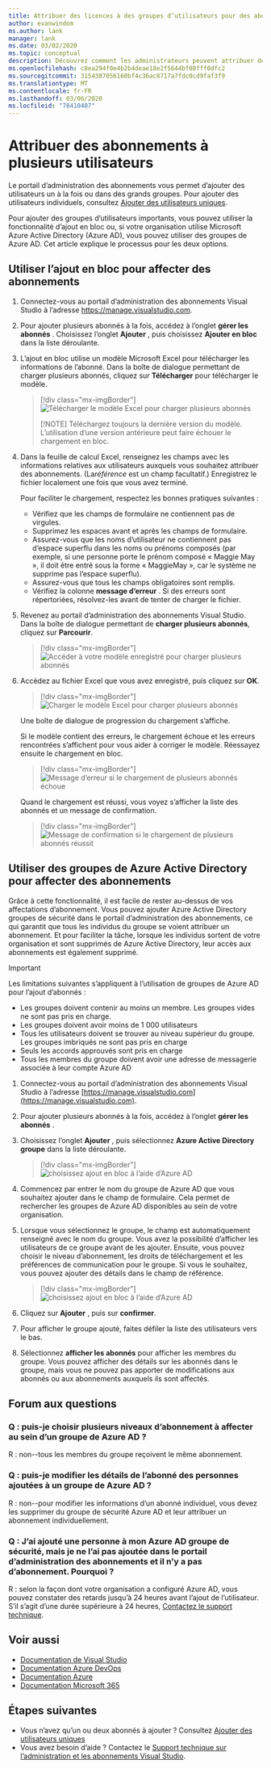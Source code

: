 ```yaml
---
title: Attribuer des licences à des groupes d’utilisateurs pour des abonnements Visual Studio | Microsoft Docs
author: evanwindom
ms.author: lank
manager: lank
ms.date: 03/02/2020
ms.topic: conceptual
description: Découvrez comment les administrateurs peuvent attribuer des licences à plusieurs abonnés à l’aide de la fonctionnalité d’ajout en bloc ou de groupes de Microsoft Azure Active Directory
ms.openlocfilehash: c8ea294f0e4b2b4deae18e2f5644bf08fff0dfc2
ms.sourcegitcommit: 3154387056160bf4c36ac8717a7fdc0cd9faf3f9
ms.translationtype: MT
ms.contentlocale: fr-FR
ms.lasthandoff: 03/06/2020
ms.locfileid: "78410407"
---
```

# <a name="assign-subscriptions-to-multiple-users"></a>Attribuer des abonnements à plusieurs utilisateurs
Le portail d’administration des abonnements vous permet d’ajouter des utilisateurs un à la fois ou dans des grands groupes.  Pour ajouter des utilisateurs individuels, consultez [Ajouter des utilisateurs uniques](assign-license.md).

Pour ajouter des groupes d’utilisateurs importants, vous pouvez utiliser la fonctionnalité d’ajout en bloc ou, si votre organisation utilise Microsoft Azure Active Directory (Azure AD), vous pouvez utiliser des groupes de Azure AD. Cet article explique le processus pour les deux options. 

## <a name="use-bulk-add-to-assign-subscriptions"></a>Utiliser l’ajout en bloc pour affecter des abonnements
1. Connectez-vous au portail d’administration des abonnements Visual Studio à l’adresse https://manage.visualstudio.com.

2. Pour ajouter plusieurs abonnés à la fois, accédez à l’onglet **gérer les abonnés** . Choisissez l’onglet **Ajouter** , puis choisissez **Ajouter en bloc** dans la liste déroulante.  

2. L’ajout en bloc utilise un modèle Microsoft Excel pour télécharger les informations de l’abonné. Dans la boîte de dialogue permettant de charger plusieurs abonnés, cliquez sur **Télécharger** pour télécharger le modèle.
   > [!div class="mx-imgBorder"]
   > ![Télécharger le modèle Excel pour charger plusieurs abonnés](media/download-template-upload-subscribers.png)
   >
   > [!NOTE]
   > Téléchargez toujours la dernière version du modèle. L’utilisation d’une version antérieure peut faire échouer le chargement en bloc.

3. Dans la feuille de calcul Excel, renseignez les champs avec les informations relatives aux utilisateurs auxquels vous souhaitez attribuer des abonnements. (La*référence* est un champ facultatif.) Enregistrez le fichier localement une fois que vous avez terminé.

   Pour faciliter le chargement, respectez les bonnes pratiques suivantes :

    - Vérifiez que les champs de formulaire ne contiennent pas de virgules.
    - Supprimez les espaces avant et après les champs de formulaire.
    - Assurez-vous que les noms d’utilisateur ne contiennent pas d’espace superflu dans les noms ou prénoms composés (par exemple, si une personne porte le prénom composé « Maggie May », il doit être entré sous la forme « MaggieMay », car le système ne supprime pas l’espace superflu).
    - Assurez-vous que tous les champs obligatoires sont remplis. 
    - Vérifiez la colonne **message d’erreur** .  Si des erreurs sont répertoriées, résolvez-les avant de tenter de charger le fichier. 

4. Revenez au portail d’administration des abonnements Visual Studio. Dans la boîte de dialogue permettant de **charger plusieurs abonnés**, cliquez sur **Parcourir**.
   > [!div class="mx-imgBorder"]
   > ![Accéder à votre modèle enregistré pour charger plusieurs abonnés](media/bulk-add-browse-saved-template.png)

5. Accédez au fichier Excel que vous avez enregistré, puis cliquez sur **OK**.
   > [!div class="mx-imgBorder"]
   > ![Charger le modèle Excel pour charger plusieurs abonnés](media/bulk-upload-subscribers.png)

    Une boîte de dialogue de progression du chargement s’affiche.

    Si le modèle contient des erreurs, le chargement échoue et les erreurs rencontrées s’affichent pour vous aider à corriger le modèle. Réessayez ensuite le chargement en bloc.
   > [!div class="mx-imgBorder"]
   > ![Message d’erreur si le chargement de plusieurs abonnés échoue](media/bulk-add-template-failed.png)

    Quand le chargement est réussi, vous voyez s’afficher la liste des abonnés et un message de confirmation.
   > [!div class="mx-imgBorder"]
   > ![Message de confirmation si le chargement de plusieurs abonnés réussit](media/bulk-add-template-success.png)

## <a name="use-azure-active-directory-groups-to-assign-subscriptions"></a>Utiliser des groupes de Azure Active Directory pour affecter des abonnements 
Grâce à cette fonctionnalité, il est facile de rester au-dessus de vos affectations d’abonnement. Vous pouvez ajouter Azure Active Directory groupes de sécurité dans le portail d’administration des abonnements, ce qui garantit que tous les individus du groupe se voient attribuer un abonnement. Et pour faciliter la tâche, lorsque les individus sortent de votre organisation et sont supprimés de Azure Active Directory, leur accès aux abonnements est également supprimé. 

> [!IMPORTANT]
> Les limitations suivantes s’appliquent à l’utilisation de groupes de Azure AD pour l’ajout d’abonnés :
> - Les groupes doivent contenir au moins un membre.  Les groupes vides ne sont pas pris en charge.
> - Les groupes doivent avoir moins de 1 000 utilisateurs 
> - Tous les utilisateurs doivent se trouver au niveau supérieur du groupe.  Les groupes imbriqués ne sont pas pris en charge
> - Seuls les accords approuvés sont pris en charge
> - Tous les membres du groupe doivent avoir une adresse de messagerie associée à leur compte Azure AD


1. Connectez-vous au portail d’administration des abonnements Visual Studio à l’adresse [https://manage.visualstudio.com](https://manage.visualstudio.com).

2. Pour ajouter plusieurs abonnés à la fois, accédez à l’onglet **gérer les abonnés** .

3. Choisissez l’onglet **Ajouter** , puis sélectionnez **Azure Active Directory groupe** dans la liste déroulante.  

   > [!div class="mx-imgBorder"]
   > ![choisissez ajout en bloc à l’aide d’Azure AD](_img/assign-license-bulk/bulk-add-aad.png)


4. Commencez par entrer le nom du groupe de Azure AD que vous souhaitez ajouter dans le champ de formulaire. Cela permet de rechercher les groupes de Azure AD disponibles au sein de votre organisation. 

5. Lorsque vous sélectionnez le groupe, le champ est automatiquement renseigné avec le nom du groupe. Vous avez la possibilité d’afficher les utilisateurs de ce groupe avant de les ajouter. Ensuite, vous pouvez choisir le niveau d’abonnement, les droits de téléchargement et les préférences de communication pour le groupe. Si vous le souhaitez, vous pouvez ajouter des détails dans le champ de référence. 

   > [!div class="mx-imgBorder"]
   > ![choisissez ajout en bloc à l’aide d’Azure AD](_img/assign-license-bulk/bulk-add-aad-details.png)

6. Cliquez sur **Ajouter** , puis sur **confirmer**. 

7. Pour afficher le groupe ajouté, faites défiler la liste des utilisateurs vers le bas.  

8. Sélectionnez **afficher les abonnés** pour afficher les membres du groupe. Vous pouvez afficher des détails sur les abonnés dans le groupe, mais vous ne pouvez pas apporter de modifications aux abonnés ou aux abonnements auxquels ils sont affectés.    

## <a name="frequently-asked-questions"></a>Forum aux questions
### <a name="q-can-i-choose-multiple-subscription-levels-to-be-assigned-within-an-azure-ad-group"></a>Q : puis-je choisir plusieurs niveaux d’abonnement à affecter au sein d’un groupe de Azure AD ? 
R : non--tous les membres du groupe reçoivent le même abonnement. 

### <a name="q-can-i-edit-subscriber-details-of-individuals-added-in-an-azure-ad-group"></a>Q : puis-je modifier les détails de l’abonné des personnes ajoutées à un groupe de Azure AD ?  
R : non--pour modifier les informations d’un abonné individuel, vous devez les supprimer du groupe de sécurité Azure AD et leur attribuer un abonnement individuellement.  

### <a name="q-i-added-someone-to-my-azure-ad-security-group-but-i-dont-see-them-added-in-the-subscriptions-administration-portal-and-they-dont-have-a-subscription-why-not"></a>Q : J’ai ajouté une personne à mon Azure AD groupe de sécurité, mais je ne l’ai pas ajoutée dans le portail d’administration des abonnements et il n’y a pas d’abonnement. Pourquoi ?  
R : selon la façon dont votre organisation a configuré Azure AD, vous pouvez constater des retards jusqu’à 24 heures avant l’ajout de l’utilisateur. S’il s’agit d’une durée supérieure à 24 heures, [Contactez le support technique](https://visualstudio.microsoft.com/support/support-overview-vs).  


## <a name="see-also"></a>Voir aussi
- [Documentation de Visual Studio](https://docs.microsoft.com/visualstudio/)
- [Documentation Azure DevOps](https://docs.microsoft.com/azure/devops/)
- [Documentation Azure](https://docs.microsoft.com/azure/)
- [Documentation Microsoft 365](https://docs.microsoft.com/microsoft-365/)

## <a name="next-steps"></a>Étapes suivantes
- Vous n’avez qu’un ou deux abonnés à ajouter ?  Consultez [Ajouter des utilisateurs uniques](assign-license.md)
- Vous avez besoin d’aide ? Contactez le [Support technique sur l’administration et les abonnements Visual Studio](https://visualstudio.microsoft.com/support/support-overview-vs).

